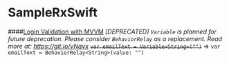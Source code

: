 # SampleRxSwift

####[Login Validation with MVVM](http://https://youtu.be/0Z5AiFvPUB4)
*[DEPRECATED] `Variable` is planned for future deprecation. Please consider `BehaviorRelay` as a replacement. Read more at: https://git.io/vNqvx*
~~`var emailText = Variable<String>("")`~~ => `var emailText = BehaviorRelay<String>(value: "")`